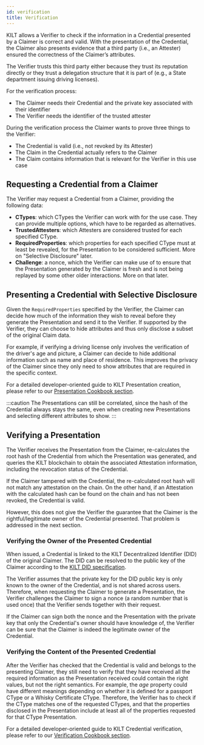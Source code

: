 ```yaml
---
id: verification
title: Verification
---
```


KILT allows a Verifier to check if the information in a Credential presented by a Claimer is correct and valid.
With the presentation of the Credential, the Claimer also presents evidence that a third party (i.e., an Attester) ensured the correctness of the Claimer’s attributes.

The Verifier trusts this third party either because they trust its reputation directly or they trust a delegation structure that it is part of (e.g., a State department issuing driving licenses).

For the verification process:

- The Claimer needs their Credential and the private key associated with their identifier
- The Verifier needs the identifier of the trusted attester

During the verification process the Claimer wants to prove three things to the Verifier:

- The Credential is valid (i.e., not revoked by its Attester)
- The Claim in the Credential actually refers to the Claimer 
- The Claim contains information that is relevant for the Verifier in this use case

## Requesting a Credential from a Claimer

The Verifier may request a Credential from a Claimer, providing the following data:
- **CTypes**: which CTypes the Verifier can work with for the use case. They can provide multiple options, which have to be regarded as alternatives.
- **TrustedAttesters**: which Attesters are considered trusted for each specified CType.
- **RequiredProperties**: which properties for each specified CType must at least be revealed, for the Presentation to be considered sufficient. More on "Selective Disclosure" later.
- **Challenge**: a nonce, which the Verifier can make use of to ensure that the Presentation generated by the Claimer is fresh and is not being replayed by some other older interactions. More on that later.

## Presenting a Credential with Selective Disclosure

Given the `RequiredProperties` specified by the Verifier, the Claimer can decide how much of the information they wish to reveal before they generate the Presentation and send it to the Verifier.
If supported by the Verifier, they can choose to hide attributes and thus only disclose a subset of the original Claim data.

For example, if verifying a driving license only involves the verification of the driver's age and picture, a Claimer can decide to hide additional information such as name and place of residence.
This improves the privacy of the Claimer since they only need to show attributes that are required in the specific context.

For a detailed developer-oriented guide to KILT Presentation creation, please refer to our [Presentation Cookbook section](../../develop/01_sdk/02_cookbook/04_claiming/04_presentation_creation.md).

:::caution
The Presentations can still be correlated, since the hash of the Credential always stays the same, even when creating new Presentations and selecting different attributes to show.
:::

## Verifying a Presentation

The Verifier receives the Presentation from the Claimer, re-calculates the root hash of the Credential from which the Presentation was generated, and queries the KILT blockchain to obtain the associated Attestation information, including the revocation status of the Credential.

If the Claimer tampered with the Credential, the re-calculated root hash will not match any attestation on the chain.
On the other hand, if an Attestation with the calculated hash can be found on the chain and has not been revoked, the Credential is valid.

However, this does not give the Verifier the guarantee that the Claimer is the rightful/legitimate owner of the Credential presented.
That problem is addressed in the next section.

### Verifying the Owner of the Presented Credential

When issued, a Credential is linked to the KILT Decentralized Identifier (DID) of the original Claimer.
The DID can be resolved to the public key of the Claimer according to the [KILT DID specification](https://github.com/KILTprotocol/kilt-did-driver/blob/master/docs/did-spec/spec.md).

The Verifier assumes that the private key for the DID public key is only known to the owner of the Credential, and is not shared across users.
Therefore, when requesting the Claimer to generate a Presentation, the Verifier challenges the Claimer to sign a nonce (a random number that is used once) that the Verifier sends together with their request.

If the Claimer can sign both the nonce and the Presentation with the private key that only the Credential's owner should have knowledge of, the Verifier can be sure that the Claimer is indeed the legitimate owner of the Credential.

### Verifying the Content of the Presented Credential

After the Verifier has checked that the Credential is valid and belongs to the presenting Claimer, they still need to verify that they have received all the required information as the Presentation received could contain the right values, but not the right semantics.
For example, the _age_ property could have different meanings depending on whether it is defined for a passport CType or a Whisky Certificate CType.
Therefore, the Verifier has to check if the CType matches one of the requested CTypes, and that the properties disclosed in the Presentation include at least all of the properties requested for that CType Presentation.

For a detailed developer-oriented guide to KILT Credential verification, please refer to our [Verification Cookbook section](../../develop/01_sdk/02_cookbook/04_claiming/05_presentation_verification.md).
